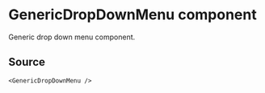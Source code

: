 # GenericDropDownMenu component

Generic drop down menu component.

## Source

    <GenericDropDownMenu />
